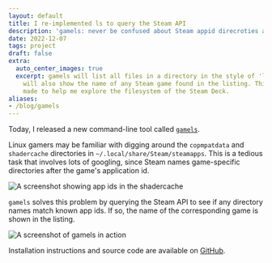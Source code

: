 ```yaml
---
layout: default
title: I re-implemented ls to query the Steam API
description: 'gamels: never be confused about Steam appid direcroties again'
date: 2022-12-07
tags: project
draft: false
extra:
  auto_center_images: true
  excerpt: gamels will list all files in a directory in the style of 'ls -la', but
    will also show the name of any Steam game found in the listing. This utility was
    made to help me explore the filesystem of the Steam Deck.
aliases:
- /blog/gamels
---
```


Today, I released a new command-line tool called [`gamels`](https://github.com/ewpratten/gamels).

Linux gamers may be familiar with digging around the `copmpatdata` and `shadercache` directories in `~/.local/share/Steam/steamapps`. This is a tedious task that involves lots of googling, since Steam names game-specific directories after the game's application id.

![A screenshot showing app ids in the shadercache](/assets/blog/gamels/steam_app_ids.png)

`gamels` solves this problem by querying the Steam API to see if any directory names match known app ids. If so, the name of the corresponding game is shown in the listing.

![A screenshot of gamels in action](/assets/blog/gamels/steamdeck-screenshot.png)

Installation instructions and source code are available on [GitHub](https://github.com/ewpratten/gamels).
